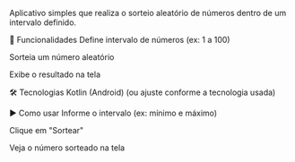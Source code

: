 Aplicativo simples que realiza o sorteio aleatório de números dentro de um intervalo definido.

📱 Funcionalidades
Define intervalo de números (ex: 1 a 100)

Sorteia um número aleatório

Exibe o resultado na tela

🛠 Tecnologias
Kotlin (Android)
(ou ajuste conforme a tecnologia usada)

▶️ Como usar
Informe o intervalo (ex: mínimo e máximo)

Clique em "Sortear"

Veja o número sorteado na tela
